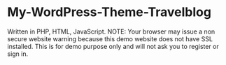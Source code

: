 # My-WordPress-Theme-Travelblog
Written in PHP, HTML, JavaScript.
NOTE:
     Your browser may issue a non secure website warning 
     because this demo website does not have SSL installed.
     This is for demo purpose only and will not ask you to register
     or sign in.

